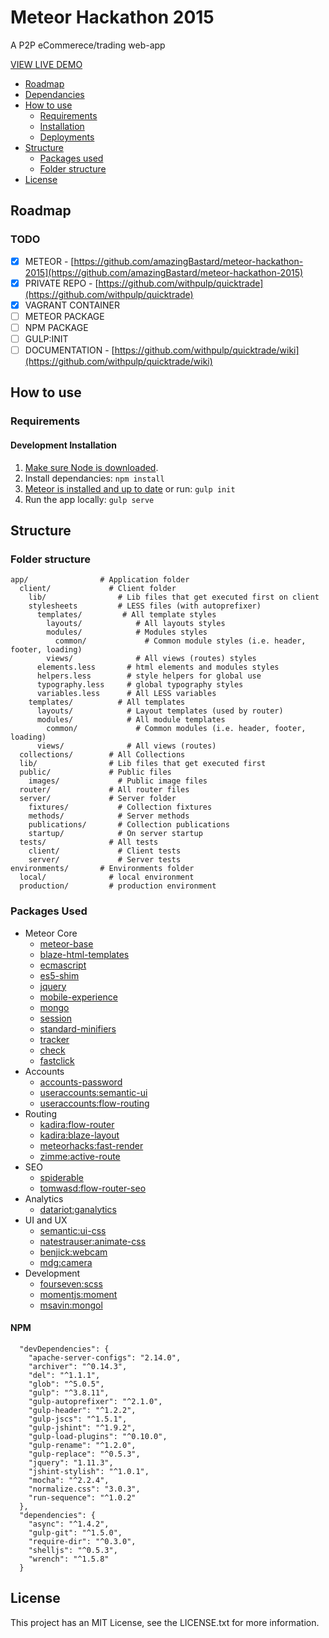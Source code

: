# Meteor Hackathon 2015

A P2P eCommerece/trading web-app

[VIEW LIVE DEMO](http://quicktrade.meteor.com)

* [Roadmap](#roadmap)
* [Dependancies](#dependancies)
* [How to use](#how-to-use)
  * [Requirements](#requirements)
  * [Installation](#installation)
  * [Deployments](#deployments)
* [Structure](#structure)
  * [Packages used](#packages-used)
  * [Folder structure](#folder-structure)
* [License](#license)

## Roadmap

### TODO

- [x] METEOR - [https://github.com/amazingBastard/meteor-hackathon-2015](https://github.com/amazingBastard/meteor-hackathon-2015)
- [x] PRIVATE REPO - [https://github.com/withpulp/quicktrade](https://github.com/withpulp/quicktrade)
- [x] VAGRANT CONTAINER
- [ ] METEOR PACKAGE
- [ ] NPM PACKAGE
- [ ] GULP:INIT 
- [ ] DOCUMENTATION -  [https://github.com/withpulp/quicktrade/wiki](https://github.com/withpulp/quicktrade/wiki)

## How to use

### Requirements

#### Development Installation

1. [Make sure Node is downloaded](https://nodejs.org/en/download/).
2. Install dependancies: `npm install`
3. [Meteor is installed and up to date](https://www.meteor.com/install) or run: `gulp init`
4. Run the app locally: `gulp serve`

## Structure

### Folder structure

```
app/                # Application folder
  client/             # Client folder
    lib/                # Lib files that get executed first on client
    stylesheets         # LESS files (with autoprefixer)
      templates/         # All template styles
        layouts/            # All layouts styles
        modules/            # Modules styles
          common/             # Common module styles (i.e. header, footer, loading)
        views/              # All views (routes) styles
      elements.less       # html elements and modules styles
      helpers.less        # style helpers for global use
      typography.less     # global typography styles
      variables.less      # All LESS variables
    templates/          # All templates
      layouts/            # Layout templates (used by router)
      modules/            # All module templates
        common/             # Common modules (i.e. header, footer, loading)
      views/              # All views (routes)
  collections/        # All Collections
  lib/                # Lib files that get executed first
  public/             # Public files
    images/             # Public image files
  router/             # All router files
  server/             # Server folder
    fixtures/           # Collection fixtures
    methods/            # Server methods
    publications/       # Collection publications
    startup/            # On server startup
  tests/              # All tests
    client/             # Client tests
    server/             # Server tests
environments/       # Environments folder
  local/              # local environment
  production/         # production environment

```

### Packages Used

* Meteor Core
  * [meteor-base](http://github.com/meteor/meteor/tree/devel/packages/meteor-base)
  * [blaze-html-templates](https://github.com/meteor/meteor/tree/devel/packages/blaze-html-templates)
  * [ecmascript](https://github.com/meteor/meteor/tree/devel/packages/ecmascript)
  * [es5-shim](https://github.com/meteor/meteor/tree/devel/packages/es5-shim)
  * [jquery](https://github.com/meteor/meteor/tree/devel/packages/jquery)
  * [mobile-experience](https://github.com/meteor/meteor/tree/devel/packages/mobile-experience)
  * [mongo](https://github.com/meteor/meteor/tree/devel/packages/mongo)
  * [session](https://github.com/meteor/meteor/tree/devel/packages/session)
  * [standard-minifiers](https://github.com/meteor/meteor/tree/devel/packages/standard-minifiers)
  * [tracker](https://github.com/meteor/meteor/tree/devel/packages/tracker)
  * [check](https://github.com/meteor/meteor/tree/devel/packages/check)
  * [fastclick](http://github.com/meteor/meteor/tree/devel/packages/fastclick)
* Accounts
  * [accounts-password](https://github.com/meteor/meteor/tree/devel/packages/accounts-password)
  * [useraccounts:semantic-ui](https://github.com/meteor-useraccounts/semantic-ui)
  * [useraccounts:flow-routing](https://github.com/meteor-useraccounts/flow-routing)
* Routing
  * [kadira:flow-router](https://github.com/kadirahq/flow-router)
  * [kadira:blaze-layout](https://github.com/kadirahq/blaze-layout)
  * [meteorhacks:fast-render](https://github.com/meteorhacks/fast-render)
  * [zimme:active-route](https://github.com/zimme/meteor-active-route)
* SEO
  * [spiderable](https://github.com/meteor/meteor/tree/devel/packages/spiderable)
  * [tomwasd:flow-router-seo](https://github.com/tomwasd/flow-router-seo)
* Analytics
  * [datariot:ganalytics](https://github.com/datariot/meteor-ganalytics)
* UI and UX
  * [semantic:ui-css](https://github.com/Semantic-Org/Semantic-UI-CSS)
  * [natestrauser:animate-css](https://github.com/nate-strauser/meteor-animate-css/)
  * [benjick:webcam](https://github.com/benjick/meteor-webcam)
  * [mdg:camera](https://github.com/meteor/mobile-packages/tree/master/packages/mdg:camera)
* Development
  * [fourseven:scss](https://github.com/fourseven/meteor-scss)
  * [momentjs:moment](https://github.com/moment/moment)
  * [msavin:mongol](https://github.com/msavin/Mongol)


    
#### NPM

      "devDependencies": {
        "apache-server-configs": "2.14.0",
        "archiver": "^0.14.3",
        "del": "^1.1.1",
        "glob": "^5.0.5",
        "gulp": "^3.8.11",
        "gulp-autoprefixer": "^2.1.0",
        "gulp-header": "^1.2.2",
        "gulp-jscs": "^1.5.1",
        "gulp-jshint": "^1.9.2",
        "gulp-load-plugins": "^0.10.0",
        "gulp-rename": "^1.2.0",
        "gulp-replace": "^0.5.3",
        "jquery": "1.11.3",
        "jshint-stylish": "^1.0.1",
        "mocha": "^2.2.4",
        "normalize.css": "3.0.3",
        "run-sequence": "^1.0.2"
      },
	  "dependencies": {
	    "async": "^1.4.2",
	    "gulp-git": "^1.5.0",
	    "require-dir": "^0.3.0",
	    "shelljs": "^0.5.3",
	    "wrench": "^1.5.8"
	  }

## License

This project has an MIT License, see the LICENSE.txt for more information.